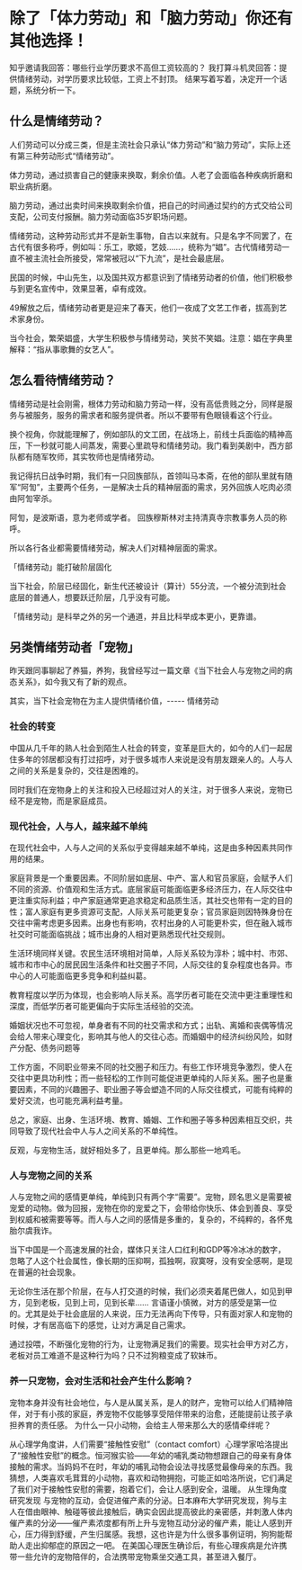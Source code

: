 # 除了「体力劳动」和「脑力劳动」你还有其他选择！

知乎邀请我回答：哪些行业学历要求不高但工资较高的？
我打算斗机灵回答：提供情绪劳动，对学历要求比较低，工资上不封顶。
结果写着写着，决定开一个话题，系统分析一下。

## 什么是情绪劳动？

人们劳动可以分成三类，但是主流社会只承认“体力劳动”和“脑力劳动”，实际上还有第三种劳动形式“情绪劳动”。

体力劳动，通过损害自己的健康来换取，剩余价值。人老了会面临各种疾病折磨和职业病折磨。

脑力劳动，通过出卖时间来换取剩余价值，把自己的时间通过契约的方式交给公司支配，公司支付报酬。脑力劳动面临35岁职场问题。

情绪劳动，这种劳动形式并不是新生事物，自古以来就有。只是名字不同罢了，在古代有很多称呼，例如叫：乐工，歌姬，艺妓……，统称为“娼”。古代情绪劳动一直不被主流社会所接受，常常被冠以“下九流”，是社会最底层。

民国的时候，中山先生，以及国共双方都意识到了情绪劳动者的价值，他们积极参与到更名宣传中，效果显著，卓有成效。

49解放之后，情绪劳动者更是迎来了春天，他们一夜成了文艺工作者，拔高到艺术家身份。

当今社会，繁荣娼盛，大学生积极参与情绪劳动，笑贫不笑娼。注意：娼在字典里解释：“指从事歌舞的女艺人”。

## 怎么看待情绪劳动？

情绪劳动是社会刚需，根体力劳动和脑力劳动一样，没有高低贵贱之分，同样是服务与被服务，服务的需求者和服务提供者。所以不要带有色眼镜看这个行业。

换个视角，你就能理解了，例如部队的文工团，在战场上，前线士兵面临的精神高压，下一秒就可能人间蒸发，需要心里疏导和情绪劳动。我门看到美剧中，西方部队都有随军牧师，其实牧师也是情绪劳动。

我记得抗日战争时期，我们有一只回族部队，首领叫马本斋，在他的部队里就有随军“阿訇”，主要两个任务，一是解决士兵的精神层面的需求，另外回族人吃肉必须由阿訇宰杀。

阿訇，是波斯语，意为老师或学者。 回族穆斯林对主持清真寺宗教事务人员的称呼。

所以各行各业都需要情绪劳动，解决人们对精神层面的需求。

「情绪劳动」能打破阶层固化

当下社会，阶层已经固化，新生代还被设计（算计）55分流，一个被分流到社会底层的普通人，想要跃迁阶层，几乎没有可能。

「情绪劳动」是科举之外的另一个通道，并且比科举成本更小，更靠谱。

## 另类情绪劳动者「宠物」

昨天跟同事聊起了养猫，养狗，我曾经写过一篇文章《当下社会人与宠物之间的病态关系》，如今我又有了新的观点。

其实，当下社会宠物在为主人提供情绪价值，----- 情绪劳动


### 社会的转变

中国从几千年的熟人社会到陌生人社会的转变，变革是巨大的，如今的人们一起居住多年的邻居都没有打过招呼，对于很多城市人来说是没有朋友跟亲人的。人与人之间的关系是复杂的，交往是困难的。

同时我们在宠物身上的关注和投入已经超过对人的关注，对于很多人来说，宠物已经不是宠物，而是家庭成员。


### 现代社会，人与人，越来越不单纯

在现代社会中，人与人之间的关系似乎变得越来越不单纯，这是由多种因素共同作用的结果。

家庭背景是一个重要因素。不同阶层如底层、中产、富人和官员家庭，会赋予人们不同的资源、价值观和生活方式。底层家庭可能面临更多经济压力，在人际交往中更注重实际利益；中产家庭通常更追求稳定和品质生活，其社交也带有一定的目的性；富人家庭有更多资源可支配，人际关系可能更复杂；官员家庭则因特殊身份在交往中需考虑更多因素。出身也有影响，农村出身的人可能更朴实，但在融入城市社交时可能面临挑战；城市出身的人相对更熟悉现代社交规则。

生活环境同样关键。农民生活环境相对简单，人际关系较为淳朴；城中村、市郊、城市和市中心的居民因生活条件和社交圈子不同，人际交往的复杂程度也各异。市中心的人可能面临更多竞争和利益纠葛。

教育程度以学历为体现，也会影响人际关系。高学历者可能在交流中更注重理性和深度，而低学历者可能更偏向于实际生活经验的交流。

婚姻状况也不可忽视，单身者有不同的社交需求和方式；出轨、离婚和丧偶等情况会给人带来心理变化，影响其与他人的交往心态。而婚姻中的经济纠纷风险，如财产分配、债务问题等

工作方面，不同职业带来不同的社交圈子和压力。有些工作环境竞争激烈，使人在交往中更具功利性；而一些轻松的工作则可能促进更单纯的人际关系。圈子也是重要因素，不同的兴趣圈子、职业圈子等会塑造不同的人际交往模式，可能有纯粹的爱好交流，也可能充满利益考量。

总之，家庭、出身、生活环境、教育、婚姻、工作和圈子等多种因素相互交织，共同导致了现代社会中人与人之间关系的不单纯性。

反观，与宠物生活，就好相处多了，且更单纯。那么那些一地鸡毛。


### 人与宠物之间的关系

人与宠物之间的感情更单纯，单纯到只有两个字“需要”。宠物，顾名思义是需要被宠爱的动物。做为回报，宠物在你的宠爱之下，会带给你快乐、体会到善良、享受到权威和被需要等等。而人与人之间的感情是多重的，复杂的，不纯粹的，各怀鬼胎尔虞我诈。

当下中国是一个高速发展的社会，媒体只关注人口红利和GDP等冷冰冰的数字，忽略了人这个社会属性，像长期的压抑啊，孤独啊，寂寞呀，没有安全感啊，是现在普遍的社会现象。

无论你生活在那个阶层，在与人打交道的时候，我们必须夹着尾巴做人，如见到甲方，见到老板，见到上司，见到长辈…… 言语谨小慎微，对方的感受是第一位的。尤其是处于社会底层的人来说，压力无法再向下传导，只有面对家人和宠物的时候，才有居高临下的感觉，让对方满足自己需求。

通过投喂，不断强化宠物的行为，让宠物满足我们的需要。现实社会甲方对乙方，老板对员工难道不是这种行为吗？只不过狗粮变成了软妹币。


### 养一只宠物，会对生活和社会产生什么影响？

宠物本身并没有社会地位，与人是从属关系，是人的财产，宠物可以给人们精神陪伴，对于有小孩的家庭，养宠物不仅能够享受陪伴带来的治愈，还能提前让孩子承担养育的责任感。
为什么一只小动物，会给主人带来那么大的感情牵绊呢？

从心理学角度讲，人们需要“接触性安慰”（contact comfort）心理学家哈洛提出了“接触性安慰”的概念。恒河猴实验——年幼的哺乳类动物想跟自己的母亲有身体接触的需求。当妈妈不在时，年幼的哺乳动物会设法寻找感觉最像母亲的东西。我猜想，人类喜欢毛茸茸的小动物，喜欢和动物拥抱，可能正如哈洛所说，它们满足了我们对于接触性安慰的需要，抱着它们，会让人感到安全，温暖。
从生理角度研究发现
与宠物的互动，会促进催产素的分泌。日本麻布大学研究发现，狗与主人在借由眼神、触碰等彼此接触后，确实会因此提高彼此的亲密感，并刺激人体内催产素的分泌——催产素浓度都有所上升与宠物互动分泌的催产素，能让人感到开心，压力得到舒缓，产生归属感。我想，这也许是为什么很多事例证明，狗狗能帮助人走出抑郁症的原因之一吧。
在美国心理医生确诊后，有些心理疾病是允许携带一些允许的宠物陪伴的，合法携带宠物乘坐交通工具，甚至进入餐厅。
